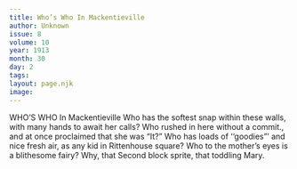 ```yaml
---
title: Who’s Who In Mackentieville
author: Unknown
issue: 8
volume: 10
year: 1913
month: 30
day: 2
tags:
layout: page.njk
image:
---
```

WHO’S WHO In Mackentieville    Who has the softest snap within these walls, with many hands to await her calls? Who rushed in here without a commit., and at once proclaimed that she was “It?” Who has loads of ‘‘goodies”’ and nice fresh air, as any kid in Rittenhouse square? Who to the mother’s eyes is a blithesome fairy? Why, that Second block sprite, that toddling Mary. 

